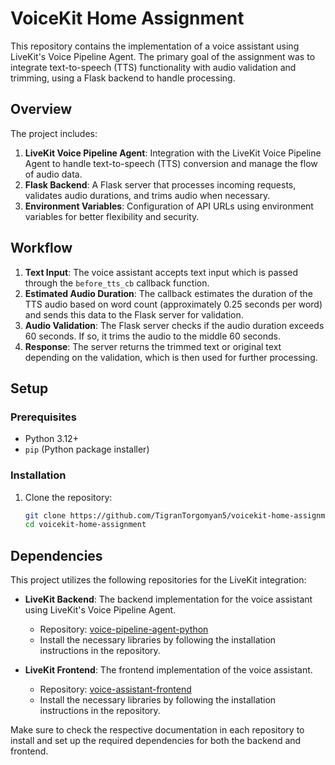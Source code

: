 # VoiceKit Home Assignment

This repository contains the implementation of a voice assistant using LiveKit's Voice Pipeline Agent. The primary goal of the assignment was to integrate text-to-speech (TTS) functionality with audio validation and trimming, using a Flask backend to handle processing.

## Overview

The project includes:

1. **LiveKit Voice Pipeline Agent**: Integration with the LiveKit Voice Pipeline Agent to handle text-to-speech (TTS) conversion and manage the flow of audio data.
2. **Flask Backend**: A Flask server that processes incoming requests, validates audio durations, and trims audio when necessary.
3. **Environment Variables**: Configuration of API URLs using environment variables for better flexibility and security.

## Workflow

1. **Text Input**: The voice assistant accepts text input which is passed through the `before_tts_cb` callback function.
2. **Estimated Audio Duration**: The callback estimates the duration of the TTS audio based on word count (approximately 0.25 seconds per word) and sends this data to the Flask server for validation.
3. **Audio Validation**: The Flask server checks if the audio duration exceeds 60 seconds. If so, it trims the audio to the middle 60 seconds.
4. **Response**: The server returns the trimmed text or original text depending on the validation, which is then used for further processing.

## Setup

### Prerequisites

- Python 3.12+
- `pip` (Python package installer)

### Installation

1. Clone the repository:
   ```bash
   git clone https://github.com/TigranTorgomyan5/voicekit-home-assignment.git
   cd voicekit-home-assignment

## Dependencies

This project utilizes the following repositories for the LiveKit integration:

- **LiveKit Backend**: The backend implementation for the voice assistant using LiveKit's Voice Pipeline Agent. 
  - Repository: [voice-pipeline-agent-python](https://github.com/livekit-examples/voice-pipeline-agent-python)
  - Install the necessary libraries by following the installation instructions in the repository.

- **LiveKit Frontend**: The frontend implementation of the voice assistant.
  - Repository: [voice-assistant-frontend](https://github.com/livekit-examples/voice-assistant-frontend)
  - Install the necessary libraries by following the installation instructions in the repository.

Make sure to check the respective documentation in each repository to install and set up the required dependencies for both the backend and frontend.
